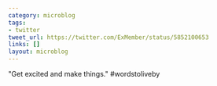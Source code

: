 ```yaml
---
category: microblog
tags:
- twitter
tweet_url: https://twitter.com/ExMember/status/5852100653
links: []
layout: microblog
---
```

"Get excited and make things." #wordstoliveby
